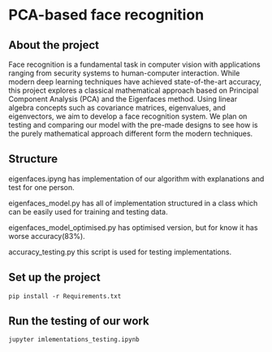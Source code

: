 # PCA-based face recognition

## About the project

Face recognition is a fundamental task in computer vision with applications ranging from security systems to human-computer interaction.
While modern deep learning techniques have achieved state-of-the-art accuracy, this project explores a classical mathematical approach based on Principal Component Analysis (PCA) and the Eigenfaces method. Using linear algebra concepts such as covariance matrices, eigenvalues, and eigenvectors, we aim to develop a face recognition system. We plan on testing and comparing our model with the pre-made designs to see how is the purely mathematical approach different form the modern techniques.

## Structure
eigenfaces.ipyng has implementation of our algorithm with explanations and test for one person.<br>

eigenfaces\_model.py has all of implementation structured in a class which can be easily used for training and testing data.<br>

eigenfaces\_model\_optimised.py has optimised version, but for know it has worse accuracy(83\%).<br>

accuracy\_testing.py this script is used for testing implementations.<br>

## Set up the project

```
pip install -r Requirements.txt
```

## Run the testing of our work

```
jupyter imlementations_testing.ipynb
```
